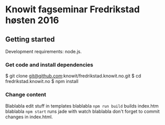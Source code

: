 # Knowit fagseminar Fredrikstad høsten 2016

## Getting started

Development requirements: node.js.

### Get code and install dependencies

$ git clone git@github.com:knowit/fredrikstad.knowit.no.git
$ cd fredrikstad.knowit.no
$ npm install

### Change content

Blablabla edit stuff in templates
blablabla `npm run build` builds index.htm
blablabla `npm start` runs jade with watch
blablabla don't forget to commit changes in index.html.

